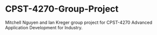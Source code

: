 # CPST-4270-Group-Project
Mitchell Nguyen and Ian Kreger group project for CPST-4270 Advanced Application Development for Industry. 
